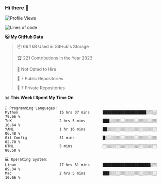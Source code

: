 ### Hi there 👋

<!--
**huayuan4396/huayuan4396** is a ✨ _special_ ✨ repository because its `README.md` (this file) appears on your GitHub profile.

Here are some ideas to get you started:

- 🔭 I’m currently working on ...
- 🌱 I’m currently learning ...
- 👯 I’m looking to collaborate on ...
- 🤔 I’m looking for help with ...
- 💬 Ask me about ...
- 📫 How to reach me: ...
- 😄 Pronouns: ...
- ⚡ Fun fact: ...
-->

<!--START_SECTION:waka-->
![Profile Views](http://img.shields.io/badge/Profile%20Views-0-blue)

![Lines of code](https://img.shields.io/badge/From%20Hello%20World%20I%27ve%20Written-187.2%20thousand%20lines%20of%20code-blue)

**🐱 My GitHub Data** 

> 📦 66.1 kB Used in GitHub's Storage 
 > 
> 🏆 221 Contributions in the Year 2023
 > 
> 🚫 Not Opted to Hire
 > 
> 📜 7 Public Repositories 
 > 
> 🔑 7 Private Repositories 
 > 
📊 **This Week I Spent My Time On** 

```text
💬 Programming Languages: 
Python                   15 hrs 37 mins      ████████████████████░░░░░   79.66 % 
TeX                      2 hrs 5 mins        ███░░░░░░░░░░░░░░░░░░░░░░   10.64 % 
YAML                     1 hr 16 mins        ██░░░░░░░░░░░░░░░░░░░░░░░   06.48 % 
Git Config               31 mins             █░░░░░░░░░░░░░░░░░░░░░░░░   02.70 % 
HTML                     5 mins              ░░░░░░░░░░░░░░░░░░░░░░░░░   00.50 % 

💻 Operating System: 
Linux                    17 hrs 31 mins      ██████████████████████░░░   89.34 % 
Mac                      2 hrs 5 mins        ███░░░░░░░░░░░░░░░░░░░░░░   10.66 % 
```


<!--END_SECTION:waka-->
